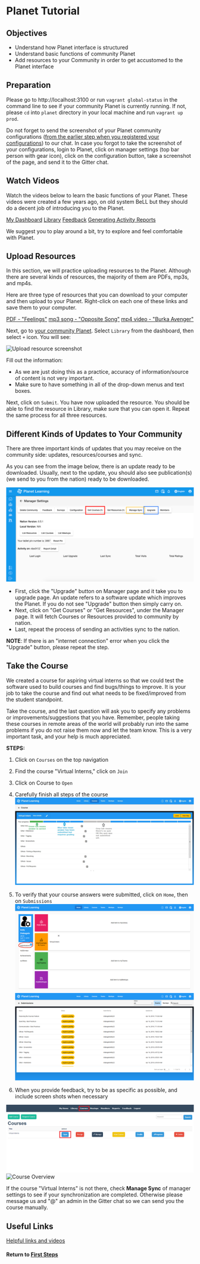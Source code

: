# Planet Tutorial

## Objectives

* Understand how Planet interface is structured
* Understand basic functions of community Planet
* Add resources to your Community in order to get accustomed to the Planet interface

## Preparation
Please go to http://localhost:3100 or run `vagrant global-status` in the command line to see if your community Planet is currently running. If not, please `cd` into `planet` directory in your local machine and run `vagrant up prod`.

Do not forget to send the screenshot of your Planet community configurations ([from the earlier step when you registered your configurations](vi-configurations-vagrant.md)) to our chat. In case you forgot to take the screenshot of your configurations, login to Planet, click on manager settings (top bar person with gear icon), click on the configuration button, take a screenshot of the page, and send it to the Gitter chat.

## Watch Videos

Watch the videos below to learn the basic functions of your Planet. These videos were created a few years ago, on old system BeLL but they should do a decent job of introducing you to the Planet.

[My Dashboard](movies/vi-mydashboard.mp4)
[Library](movies/vi-library.mp4)
[Feedback](movies/vi-feedback.mp4)
[Generating Activity Reports](movies/vi-generatingactivityreports.mp4)

We suggest you to play around a bit, try to explore and feel comfortable with Planet.

## Upload Resources

In this section, we will practice uploading resources to the Planet. Although there are several kinds of resources, the majority of them are PDFs, mp3s, and mp4s.

Here are three type of resources that you can download to your computer and then upload to your Planet. Right-click on each one of these links and save them to your computer.

[PDF - "Feelings"](pdf/vi-feelings.pdf)
[mp3 song - "Opposite Song"](music/vi-oppositesong.mp3)
[mp4 video - "Burka Avenger"](movies/vi-burkaavenger.mp4)

Next, go to [your community Planet](http://localhost:3100). Select `Library` from the dashboard, then select `+` icon. You will see:

![Upload resource screenshot](images/vi-add-new-resource.png)

Fill out the information:

- As we are just doing this as a practice, accuracy of information/source of content is not very important.
- Make sure to have something in all of the drop-down menus and text boxes.

Next, click on `Submit`. You have now uploaded the resource. You should be able to find the resource in Library, make sure that you can open it. Repeat the same process for all three resources.

## Different Kinds of Updates to Your Community

There are three important kinds of updates that you may receive on the community side: updates,  resources/courses and sync.

As you can see from the image below, there is an update ready to be downloaded. Usually, next to the update, you should also see publication(s) (we send to you from the nation) ready to be downloaded.

![Update from the nation](images/vi-update-publication.png "Dashboard in your localhost")

- First, click the "Upgrade" button on Manager page and it take you to upgrade page. An update refers to a software update which improves the Planet. If you do not see "Upgrade" button then simply carry on.
- Next, click on "Get Courses" or "Get Resources", under the Manager page. It will fetch Courses or Resources provided to community by nation.
- Last, repeat the process of sending an activities sync to the nation.

**NOTE**: If there is an "internet connection" error when you click the "Upgrade" button, please repeat the step.

## Take the Course

We created a course for aspiring virtual interns so that we could test the software used to build courses and find bugs/things to improve. It is your job to take the course and find out what needs to be fixed/improved from the student standpoint.

Take the course, and the last question will ask you to specify any problems or improvements/suggestions that you have. Remember, people taking these courses in remote areas of the world will probably run into the same problems if you do not raise them now and let the team know. This is a very important task, and your help is much appreciated.

**STEPS:**
1. Click on `Courses` on the top navigation  
2. Find the course "Virtual Interns," click on `Join`  
3. Click on Course to `Open`
4. Carefully finish all steps of the course ![Finished Planet Course](images/vi-planet-course.jpg)

5. To verify that your course answers were submitted, click on `Home`, then on `Submissions` ![Submissions button](images/vi-planet-submissions-button.png) ![View Submissions](images/vi-planet-submissions.png)

6. When you provide feedback, try to be as specific as possible, and include screen shots when necessary

![Take the Course](images/vi-take-the-course.png)
![Course Overview](images/vi-course-view.png)

If the course "Virtual Interns" is not there, check **Manage Sync** of manager settings to see if your synchronization are completed. Otherwise please message us and "@" an admin in the Gitter chat so we can send you the course manually.

## Useful Links

[Helpful links and videos](vi-faq.md#Helpful_Links)

#### Return to [First Steps](vi-first-steps.md#Step_4_-_Planet_Tutorial)
